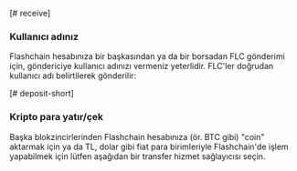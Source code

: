 [# receive]
### Kullanıcı adınız
Flashchain hesabınıza bir başkasından ya da bir borsadan FLC gönderimi için, göndericiye kullanıcı adınızı vermeniz yeterlidir. FLC'ler doğrudan kullanıcı adı belirtilerek gönderilir:

[# deposit-short]
### Kripto para yatır/çek
Başka blokzincirlerinden Flashchain hesabınıza (ör. BTC gibi) "coin" aktarmak için ya da TL, dolar gibi fiat para birimleriyle Flashchain'de işlem yapabilmek için lütfen aşağıdan bir transfer hizmet sağlayıcısı seçin.
